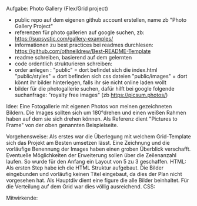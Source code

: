 Aufgabe:
Photo Gallery (Flex/Grid project)
- public repo auf dem eigenen github account erstellen, name zb "Photo Gallery Project"
- referenzen für photo gallerien auf google suchen, zb: https://supsystic.com/gallery-examples/
- informationen zu best practices bei readmes durchlesen: https://github.com/othneildrew/Best-README-Template
- readme schreiben, basierend auf dem gelernten
- code ordentlich strukturieren schreiben:
- order anlegen :
    "public" = dort befindet sich die index.html
    "public/styles" = dort befinden sich css dateien
    "public/images" = dort könnt ihr bilder hinterlegen, falls ihr sie nicht online laden wollt
- bilder für die photogallerie suchen, dafür hilft bei google folgende suchanfrage: "royalty free images" (zb https://picsum.photos/)

Idee:
Eine Fotogallerie mit eigenen Photos von meinen gezeichneten Bildern. Die Images sollten sich um 180°drehen und einen weißen Rahmen haben auf dem sie sich drehen können. Als Referenz dient "Pictures to Frame" von der oben genannten Beispielseite.

Vorgehensweise:
Als erstes war die Überlegung mit welchem Grid-Template sich das Projekt am Besten umsetzen lässt. Eine Zeichnung und die vorläufige Benennung der Images haben einen groben Überblick verschafft. Eventuelle Möglichkeiten der Erweiterung sollen über die Zeilenanzahl laufen.
So wurde für den Anfang ein Layout von 5 zu 3 geschaffen.
   HTML:
   Als ersten Step habe ich die HTML Struktur aufgebaut. Die Bilder eingebunden und vorläufig keinen Titel eingebaut, da dies der Plan nicht vorgesehen hat. 
   Als Hauptdiv dient eine figure die alle Bilder beinhaltet. Für die Verteilung auf dem Grid war dies völlig ausreichend. 
    CSS:

Mitwirkende:
